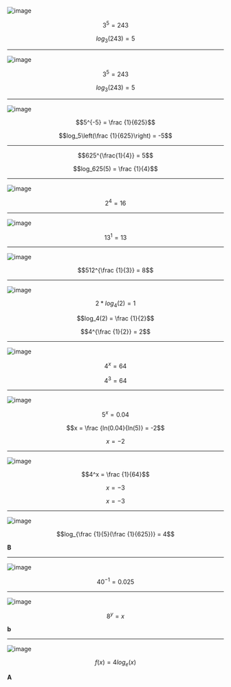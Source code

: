 ![image](https://github.com/user-attachments/assets/88ef09c3-227b-4383-a6cc-fd2d03dccaf3)

$$3^5 = 243$$

$$log_3(243) = 5$$

***

![image](https://github.com/user-attachments/assets/f45aa5ca-0acc-448c-88a5-cf5739916bd6)

$$3^5 = 243$$

$$log_3(243) = 5$$

***

![image](https://github.com/user-attachments/assets/19ab5e58-9f2a-4c45-9794-d248c3375aa6)

$$5^{-5} = \frac {1}{625}$$

$$log_5\left(\frac {1}{625}\right) = -5$$

***

$$625^{\frac{1}{4}} = 5$$

$$log_625(5) = \frac {1}{4}$$

***

![image](https://github.com/user-attachments/assets/42e51e70-cb0c-42ee-9f71-e67c9324de4f)

$$2^4 = 16$$

***

![image](https://github.com/user-attachments/assets/234a0bc2-ccb4-4577-af20-ae02c9969ba4)

$$13^1 = 13$$

***

![image](https://github.com/user-attachments/assets/d85cfc14-b64a-4ec2-b8b5-b8a4f1ba7449)

$$512^{\frac {1}{3}} = 8$$

***

![image](https://github.com/user-attachments/assets/a64c3af4-ccf1-4dce-80fe-55771525220b)

$$2*log_4(2) = 1$$

$$log_4(2) = \frac {1}{2}$$

$$4^{\frac {1}{2}} = 2$$


***

![image](https://github.com/user-attachments/assets/ec021d16-53c2-4fac-b991-8f321b27eacc)

$$4^x = 64$$

$$4^3 = 64$$

***

![image](https://github.com/user-attachments/assets/55da7d1b-3d10-40f1-8fc2-3dc6db1bb3d9)

$$5^x = 0.04$$

$$x = \frac {ln(0.04}{ln(5)} = -2$$

$$x = -2$$

***

![image](https://github.com/user-attachments/assets/8572b6e3-88c8-4ee0-9706-d717616fa724)

$$4^x = \frac {1}{64}$$

$$x = -3$$

$$x = -3$$

***

![image](https://github.com/user-attachments/assets/080cee0d-5ad0-4fc5-8eef-40b03787c7c4)

$$log_{\frac {1}{5}(\frac {1}{625})} = 4$$

**B**

***

![image](https://github.com/user-attachments/assets/def8ee5e-87a8-405e-b1eb-aba8d6e47153)

$$40^{-1} = 0.025$$

***

![image](https://github.com/user-attachments/assets/32a45d18-7490-4dcb-9917-4728fa6f2b27)

$$8^y = x$$

**b**

***

![image](https://github.com/user-attachments/assets/9b44eefd-6745-4241-80d9-b4850f75c287)


$$f(x) = 4 log_e(x)$$

**A**

